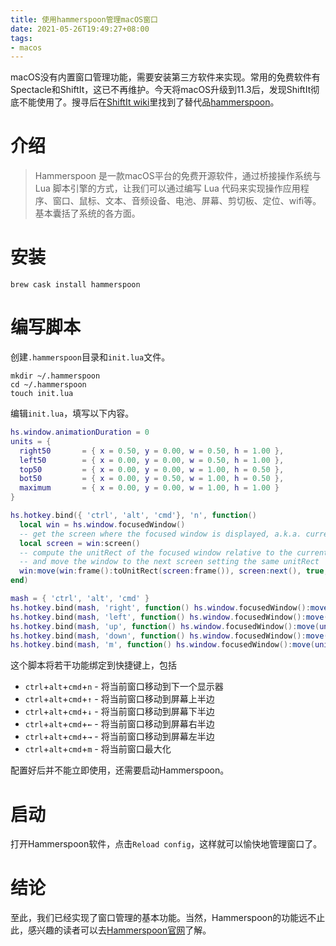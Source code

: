 ```yaml
---
title: 使用hammerspoon管理macOS窗口
date: 2021-05-26T19:49:27+08:00
tags:
- macos
---
```


macOS没有内置窗口管理功能，需要安装第三方软件来实现。常用的免费软件有Spectacle和ShiftIt，这已不再维护。今天将macOS升级到11.3后，发现ShiftIt彻底不能使用了。搜寻后在[ShiftIt wiki](https://github.com/fikovnik/ShiftIt/wiki/The-Hammerspoon-Alternative)里找到了替代品[hammerspoon](http://www.hammerspoon.org/)。

# 介绍

> Hammerspoon 是一款macOS平台的免费开源软件，通过桥接操作系统与 Lua 脚本引擎的方式，让我们可以通过编写 Lua 代码来实现操作应用程序、窗口、鼠标、文本、音频设备、电池、屏幕、剪切板、定位、wifi等。基本囊括了系统的各方面。

# 安装

```
brew cask install hammerspoon
```

# 编写脚本

创建`.hammerspoon`目录和`init.lua`文件。

```
mkdir ~/.hammerspoon
cd ~/.hammerspoon
touch init.lua
```

编辑`init.lua`，填写以下内容。

```lua
hs.window.animationDuration = 0
units = {
  right50       = { x = 0.50, y = 0.00, w = 0.50, h = 1.00 },
  left50        = { x = 0.00, y = 0.00, w = 0.50, h = 1.00 },
  top50         = { x = 0.00, y = 0.00, w = 1.00, h = 0.50 },
  bot50         = { x = 0.00, y = 0.50, w = 1.00, h = 0.50 },
  maximum       = { x = 0.00, y = 0.00, w = 1.00, h = 1.00 }
}

hs.hotkey.bind({ 'ctrl', 'alt', 'cmd'}, 'n', function()
  local win = hs.window.focusedWindow()
  -- get the screen where the focused window is displayed, a.k.a. current screen
  local screen = win:screen()
  -- compute the unitRect of the focused window relative to the current screen
  -- and move the window to the next screen setting the same unitRect
  win:move(win:frame():toUnitRect(screen:frame()), screen:next(), true, 0)
end)

mash = { 'ctrl', 'alt', 'cmd' }
hs.hotkey.bind(mash, 'right', function() hs.window.focusedWindow():move(units.right50, nil, true) end)
hs.hotkey.bind(mash, 'left', function() hs.window.focusedWindow():move(units.left50, nil, true) end)
hs.hotkey.bind(mash, 'up', function() hs.window.focusedWindow():move(units.top50, nil, true) end)
hs.hotkey.bind(mash, 'down', function() hs.window.focusedWindow():move(units.bot50, nil, true) end)
hs.hotkey.bind(mash, 'm', function() hs.window.focusedWindow():move(units.maximum, nil, true) end)
```

这个脚本将若干功能绑定到快捷键上，包括

- `ctrl`+`alt`+`cmd`+`n` - 将当前窗口移动到下一个显示器
- `ctrl`+`alt`+`cmd`+`↑` - 将当前窗口移动到屏幕上半边
- `ctrl`+`alt`+`cmd`+`↓` - 将当前窗口移动到屏幕下半边
- `ctrl`+`alt`+`cmd`+`←` - 将当前窗口移动到屏幕右半边
- `ctrl`+`alt`+`cmd`+`→` - 将当前窗口移动到屏幕左半边
- `ctrl`+`alt`+`cmd`+`m` - 将当前窗口最大化

配置好后并不能立即使用，还需要启动Hammerspoon。

# 启动

打开Hammerspoon软件，点击`Reload config`，这样就可以愉快地管理窗口了。

# 结论

至此，我们已经实现了窗口管理的基本功能。当然，Hammerspoon的功能远不止此，感兴趣的读者可以去[Hammerspoon官网](http://www.hammerspoon.org/)了解。
